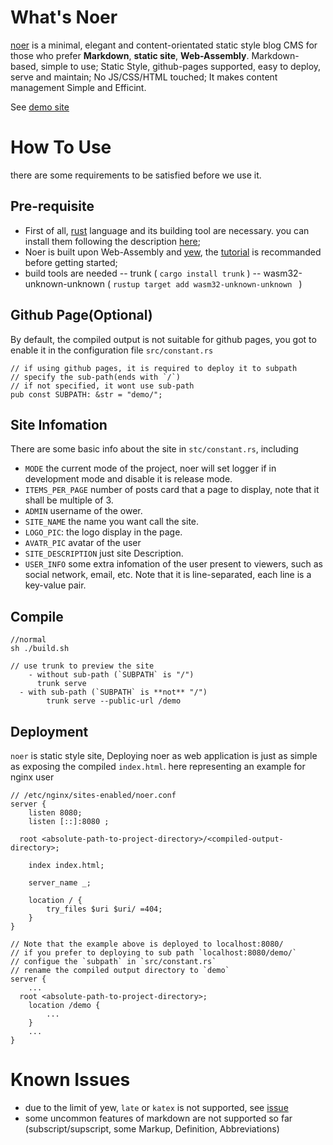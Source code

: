 # What's Noer

[noer](https://github.com/homelyguy/noer) is a minimal, elegant and content-orientated static style blog CMS for those who prefer **Markdown**, **static site**, **Web-Assembly**. Markdown-based, simple to use; Static Style, github-pages supported, easy to deploy, serve and maintain; No JS/CSS/HTML touched; It makes content management Simple and Efficint.

See [demo site](https://homelyguy.github.io/noer/)

# How To Use
there are some requirements to be satisfied before we use it.

## Pre-requisite
- First of all, [rust](https://rust-lang.org) language and its building tool are necessary. you can install them following the description [here](https://www.rust-lang.org/tools/install);
-	Noer is built upon Web-Assembly and [yew](https://yew.rs), the [tutorial](https://yew.rs/docs/tutorial) is recommanded before getting started;
- build tools are needed
 -- trunk ( `cargo install trunk` )
 -- wasm32-unknown-unknown ( `rustup target add wasm32-unknown-unknown ` )


## Github Page(Optional)
By default, the compiled output is not suitable for github pages, you got to enable it in the configuration file `src/constant.rs` 
```
// if using github pages, it is required to deploy it to subpath
// specify the sub-path(ends with `/`)
// if not specified, it wont use sub-path
pub const SUBPATH: &str = "demo/";
```

## Site Infomation
There are some basic info about the site in `stc/constant.rs`, including
- `MODE` the current mode of the project, noer will set logger if in development mode and disable it is release mode.  
- `ITEMS_PER_PAGE` number of posts card that a page to display, note that it shall be multiple of 3.
- `ADMIN` username of the ower.
- `SITE_NAME` the name you want call the site.
- `LOGO_PIC`: the logo display in the page.
- `AVATR_PIC` avatar of the user
- `SITE_DESCRIPTION` just site Description.
- `USER_INFO` some extra infomation of the user present to viewers, such as social network, email, etc. Note that it is line-separated, each line is a key-value pair.

## Compile
```
//normal 
sh ./build.sh

// use trunk to preview the site
	- without sub-path (`SUBPATH` is "/")
	  trunk serve 
  - with sub-path (`SUBPATH` is **not** "/")
		trunk serve --public-url /demo
```

## Deployment
`noer` is static style site, Deploying noer as web application is just as simple as exposing the compiled `index.html`. here representing an example for nginx user
```
// /etc/nginx/sites-enabled/noer.conf
server {
	listen 8080;
	listen [::]:8080 ;

  root <absolute-path-to-project-directory>/<compiled-output-directory>;

	index index.html;

	server_name _;

	location / {
		try_files $uri $uri/ =404;
	}
}

// Note that the example above is deployed to localhost:8080/
// if you prefer to deploying to sub path `localhost:8080/demo/`
// configue the `subpath` in `src/constant.rs` 
// rename the compiled output directory to `demo`
server {
	...
  root <absolute-path-to-project-directory>;
	location /demo {
		...
	}
	...
}
```

# Known Issues
- due to the limit of yew, `late` or `katex` is not supported, see [issue](https://github.com/yewstack/yew/discussions/2446)
- some uncommon features of markdown are not supported so far (subscript/supscript, some Markup, Definition, Abbreviations)
